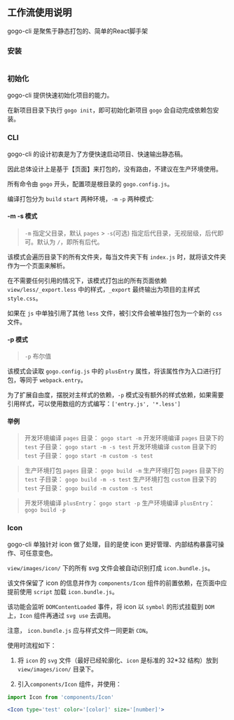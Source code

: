 ## 工作流使用说明

gogo-cli 是聚焦于静态打包的、简单的React脚手架

### 安装

```sh

```

### 初始化

gogo-cli 提供快速初始化项目的能力。

在新项目目录下执行 `gogo init`，即可初始化新项目 `gogo` 会自动完成依赖包安装。


### CLI

gogo-cli 的设计初衷是为了方便快速启动项目、快速输出静态稿。

因此总体设计上是基于【页面】来打包的，没有路由，不建议在生产环境使用。

所有命令由 `gogo` 开头，配置项是根目录的 `gogo.config.js`。

编译打包分为 `build` `start` 两种环境，`-m` `-p` 两种模式:

#### -m -s 模式

> `-m` 指定父目录，默认 `pages` > `-s`(可选) 指定后代目录，无视层级，后代即可。默认为 `/`，即所有后代。

该模式会遍历目录下的所有文件夹，每当文件夹下有 `index.js` 时，就将该文件夹作为一个页面来解析。

在不需要任何引用的情况下，该模式打包出的所有页面依赖 `view/less/_export.less` 中的样式，`_export` 最终输出为项目的主样式 `style.css`。

如果在 `js` 中单独引用了其他 `less` 文件，被引文件会被单独打包为一个新的 `css` 文件。

#### -p 模式

> `-p` 布尔值

该模式会读取 `gogo.config.js` 中的 `plusEntry` 属性，将该属性作为入口进行打包，等同于 `webpack.entry`。

为了扩展自由度，摆脱对主样式的依赖，`-p` 模式没有额外的样式依赖，如果需要引用样式，可以使用数组的方式编写：`['entry.js', '*.less']`

#### 举例

> 开发环境编译 `pages` 目录： `gogo start -m`
> 开发环境编译 `pages` 目录下的 `test` 子目录： `gogo start -m -s test`
> 开发环境编译 `custom` 目录下的 `test` 子目录： `gogo start -m custom -s test`

> 生产环境打包 `pages` 目录： `gogo build -m`
> 生产环境打包 `pages` 目录下的 `test` 子目录： `gogo build -m -s test`
> 生产环境打包 `custom` 目录下的 `test` 子目录： `gogo build -m custom -s test`

> 开发环境编译 `plusEntry`： `gogo start -p`
> 生产环境编译 `plusEntry`： `gogo build -p`

### Icon

gogo-cli 单独针对 icon 做了处理，目的是使 icon 更好管理、内部结构暴露可操作、可任意变色。

`view/images/icon/` 下的所有 svg 文件会被自动识别打成 `icon.bundle.js`。

该文件保留了 icon 的信息并作为 `components/Icon` 组件的前置依赖，在页面中应提前使用 `script` 加载 `icon.bundle.js`。

该功能会监听 `DOMContentLoaded` 事件，将 icon 以 `symbol` 的形式挂载到 `DOM` 上，`Icon` 组件再通过 `svg use` 去调用。

注意， `icon.bundle.js` 应与样式文件一同更新 `CDN`。

使用时流程如下：

1. 将 `icon` 的 `svg` 文件（最好已经轮廓化、`icon` 是标准的 32\*32 结构）放到 `view/images/icon/` 目录下。

2. 引入`components/Icon` 组件，并使用：

```jsx
import Icon from 'components/Icon'

<Icon type='test' color='[color]' size='[number]'>
```
